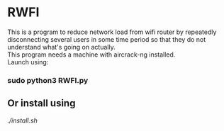 # RWFI
This is a program to reduce network load from wifi router by repeatedly disconnecting several users in some time period so that they do not understand what's going on actually.<br>
This program needs a machine with aircrack-ng installed.
<br>Launch using:
<h3>sudo python3 RWFI.py</h3>

<h2>Or install using</h2>
<em>./install.sh</em>
